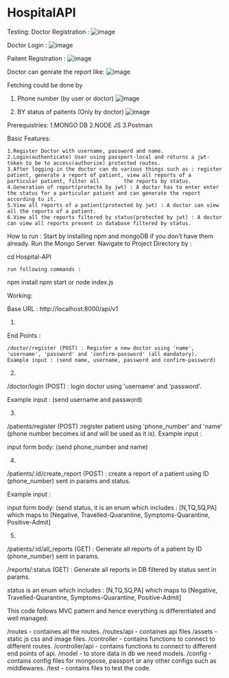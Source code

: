 # HospitalAPI
Testing:
Doctor Registration :
![image](https://user-images.githubusercontent.com/114986701/199009910-aa30083e-14dd-4547-b96c-ef79840446fd.png)

Doctor Login :
![image](https://user-images.githubusercontent.com/114986701/199010049-546194b8-5183-4ae4-9970-82f107265631.png)

Paitent Registration :
![image](https://user-images.githubusercontent.com/114986701/199010168-105afada-4ccf-4548-8bbb-5dce9dfaf2c9.png)

Doctor can genrate the report like:
![image](https://user-images.githubusercontent.com/114986701/199010299-c38f1749-7ac9-47c4-a961-f990eb8370d6.png)


Fetching could be done by 
1. Phone number (by user or doctor)
![image](https://user-images.githubusercontent.com/114986701/199010490-b3810e96-9816-4987-8305-8dd3c6954455.png)


2. BY status of paitents (Only by doctor)
![image](https://user-images.githubusercontent.com/114986701/199010590-b4b05266-3b09-4714-8c03-f4f8c3382445.png)


Prerequistries:
1.MONGO DB
2.NODE JS
3.Postman


Basic Features:

    1.Register Doctor with username, password and name.
    2.Login(authenticate) User using passport-local and returns a jwt-token to be to access(authorize) protected routes.
    3.After logging-in the doctor can do various things such as : register patient, generate a report of patient, view all reports of a particular patient, filter all        the reports by status.
    4.Generation of report(protecte by jwt) : A doctor has to enter enter the status for a particular patient and can generate the report according to it.
    5.View all reports of a patient(protected by jwt) : A doctor can view all the reports of a patient.
    6.View all the reports filtered by status(protected by jwt) : A doctor can view all reports present in database filtered by status.
 
 
 
 
How to run :
    Start by installing npm and mongoDB if you don't have them already.
    Run the Mongo Server.
    Navigate to Project Directory by :

cd Hospital-API

    run following commands :

npm install 
npm start or node index.js




Working:

Base URL : http://localhost:8000/api/v1

1.
End Points :

    /doctor/register (POST) : Register a new doctor using 'name', 'username', 'password' and 'confirm-password' (all mandatory).
    Example input : (send name, username, password and confirm-password) 
    
2.
/doctor/login (POST) : login doctor using 'username' and 'password'.

Example input : (send username and password) 

3.
/patients/register (POST) :register patient using 'phone_number' and 'name' (phone number becomes id and will be used as it is).
Example input :

input form body: (send phone_number and name) 


4.
/patients/:id/create_report (POST) : create a report of a patient using ID (phone_number) sent in params and status.

Example input :

input form body: (send status, it is an enum which includes : [N,TQ,SQ,PA] which maps to [Negative, Travelled-Quarantine, Symptoms-Quarantine, Positive-Admit]


5.
/patients/:id/all_reports (GET) : Generate all reports of a patient by ID (phone_number) sent in params.


/reports/:status (GET) : Generate all reports in DB filtered by status sent in params.


status is an enum which includes : [N,TQ,SQ,PA] which maps to [Negative, Travelled-Quarantine, Symptoms-Quarantine, Positive-Admit]



This code follows MVC pattern and hence everything is differentiated and well managed:

/routes - containes all the routes.
/routes/api - containes api files
/assets - static js css and image files.
/controller - contains functions to connect to different routes.
/controller/api - contains functions to connect to different end points of api.
/model - to store data in db we need models.
/config - contains config files for mongoose, passport or any other configs such as middlewares.
/test - contains files to test the code. 
